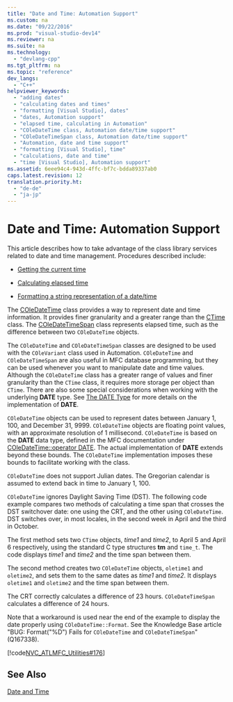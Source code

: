 ```yaml
---
title: "Date and Time: Automation Support"
ms.custom: na
ms.date: "09/22/2016"
ms.prod: "visual-studio-dev14"
ms.reviewer: na
ms.suite: na
ms.technology: 
  - "devlang-cpp"
ms.tgt_pltfrm: na
ms.topic: "reference"
dev_langs: 
  - "C++"
helpviewer_keywords: 
  - "adding dates"
  - "calculating dates and times"
  - "formatting [Visual Studio], dates"
  - "dates, Automation support"
  - "elapsed time, calculating in Automation"
  - "COleDateTime class, Automation date/time support"
  - "COleDateTimeSpan class, Automation date/time support"
  - "Automation, date and time support"
  - "formatting [Visual Studio], time"
  - "calculations, date and time"
  - "time [Visual Studio], Automation support"
ms.assetid: 6eee94c4-943d-4ffc-bf7c-bdda89337ab0
caps.latest.revision: 12
translation.priority.ht: 
  - "de-de"
  - "ja-jp"
---
```

# Date and Time: Automation Support
This article describes how to take advantage of the class library services related to date and time management. Procedures described include:  
  
-   [Getting the current time](../vs140/current-time--automation-classes.md)  
  
-   [Calculating elapsed time](../vs140/elapsed-time--automation-classes.md)  
  
-   [Formatting a string representation of a date/time](../vs140/formatting-time--automation-classes.md)  
  
 The [COleDateTime](../vs140/coledatetime-class.md) class provides a way to represent date and time information. It provides finer granularity and a greater range than the [CTime](../vs140/ctime-class.md) class. The [COleDateTimeSpan](../vs140/coledatetimespan-class.md) class represents elapsed time, such as the difference between two `COleDateTime` objects.  
  
 The `COleDateTime` and `COleDateTimeSpan` classes are designed to be used with the `COleVariant` class used in Automation. `COleDateTime` and `COleDateTimeSpan` are also useful in MFC database programming, but they can be used whenever you want to manipulate date and time values. Although the `COleDateTime` class has a greater range of values and finer granularity than the `CTime` class, it requires more storage per object than `CTime`. There are also some special considerations when working with the underlying **DATE** type. See [The DATE Type](../vs140/date-type.md) for more details on the implementation of **DATE**.  
  
 `COleDateTime` objects can be used to represent dates between January 1, 100, and December 31, 9999. `COleDateTime` objects are floating point values, with an approximate resolution of 1 millisecond. `COleDateTime` is based on the **DATE** data type, defined in the MFC documentation under [COleDateTime::operator DATE](../vs140/coledatetime--operator-date.md). The actual implementation of **DATE** extends beyond these bounds. The `COleDateTime` implementation imposes these bounds to facilitate working with the class.  
  
 `COleDateTime` does not support Julian dates. The Gregorian calendar is assumed to extend back in time to January 1, 100.  
  
 `COleDateTime` ignores Daylight Saving Time (DST). The following code example compares two methods of calculating a time span that crosses the DST switchover date: one using the CRT, and the other using `COleDateTime`. DST switches over, in most locales, in the second week in April and the third in October.  
  
 The first method sets two `CTime` objects, *time1* and *time2*, to April 5 and April 6 respectively, using the standard C type structures **tm** and `time_t`. The code displays *time1* and *time2* and the time span between them.  
  
 The second method creates two `COleDateTime` objects, `oletime1` and `oletime2`, and sets them to the same dates as *time1* and *time2*. It displays `oletime1` and `oletime2` and the time span between them.  
  
 The CRT correctly calculates a difference of 23 hours. `COleDateTimeSpan` calculates a difference of 24 hours.  
  
 Note that a workaround is used near the end of the example to display the date properly using `COleDateTime::Format`. See the Knowledge Base article "BUG: Format("%D") Fails for `COleDateTime` and `COleDateTimeSpan`" (Q167338).  
  
 [!code[NVC_ATLMFC_Utilities#176](../vs140/codesnippet/CPP/date-and-time--automation-support_1.cpp)]  
  
## See Also  
 [Date and Time](../vs140/date-and-time.md)